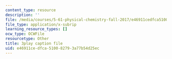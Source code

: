 ```yaml
---
content_type: resource
description: ''
file: /media/courses/5-61-physical-chemistry-fall-2017/e46911cedfca510082793a77b54d25ec_mPSDaN4AJl8.vtt
file_type: application/x-subrip
learning_resource_types: []
ocw_type: OCWFile
resourcetype: Other
title: 3play caption file
uid: e46911ce-dfca-5100-8279-3a77b54d25ec
---
```

